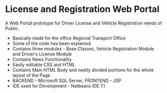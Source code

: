 License and Registration Web Portal
===================================
A Web Portal prototype for Driver License and Vehicle Registration needs of Public.
- Basically made for the office Regional Transport Office
- Some of the code has been explained
- Contains three modules - Base Classes, Vehicle Registration Module and Driver's License Module
- Contains News Functionality
- Easily editable CSS and HTML
- Contains Main HTML Body and neatly divided portions for the whole layout of the Page
- BACKEND - Microsoft SQL Server, FRONTEND - JSP 
- IDE used for Development - Netbeans IDE 7.1
